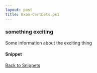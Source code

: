 ```yaml
---
layout: post
title: Exam-CertDets.ps1
---
```


### something exciting

Some information about the exciting thing

#### Snippet

<script src="https://gist-it.appspot.com/github.com/BanterBoy/scripts-blog/blob/master/PowerShell/snippets/Exam-CertDets.ps1" crossorigin="anonymous"></script>

<a href="/menu/_pages/snippets.html">Back to Snippets</a>
